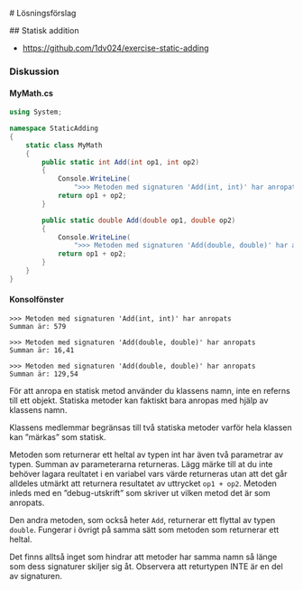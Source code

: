 #<i class="fa fa-flask"></i> Lösningsförslag

##<i class="fa fa-laptop"></i> Statisk addition

<ul class="fa-ul fa-border exercise-info">
  <li><i class="fa-li fa fa-github"></i><a href="https://github.com/1dv024/exercise-static-adding">https://github.com/1dv024/exercise-static-adding</a></li>
</ul>

### Diskussion

#### MyMath.cs

```c#
using System;

namespace StaticAdding
{
    static class MyMath
    {
        public static int Add(int op1, int op2)
        {
            Console.WriteLine(
                ">>> Metoden med signaturen 'Add(int, int)' har anropats");
            return op1 + op2;
        }

        public static double Add(double op1, double op2)
        {
            Console.WriteLine(
                ">>> Metoden med signaturen 'Add(double, double)' har anropats");
            return op1 + op2;
        }
    }
}
```

#### Konsolfönster

```shell
>>> Metoden med signaturen 'Add(int, int)' har anropats
Summan är: 579

>>> Metoden med signaturen 'Add(double, double)' har anropats
Summan är: 16,41

>>> Metoden med signaturen 'Add(double, double)' har anropats
Summan är: 129,54
```

För att anropa en statisk metod använder du klassens namn, inte en referns till ett objekt. Statiska metoder kan faktiskt bara anropas med hjälp av klassens namn.

Klassens medlemmar begränsas till två statiska metoder varför hela klassen kan ”märkas” som statisk.

Metoden som returnerar ett heltal av typen int har även två parametrar av typen. Summan av parameterarna returneras. Lägg märke till at du inte behöver lagara reultatet i en variabel vars värde returneras utan att det går alldeles utmärkt att returnera resultatet av uttrycket `op1 + op2`. Metoden inleds med en ”debug-utskrift” som skriver ut vilken metod det är som anropats.

Den andra metoden, som också heter `Add`, returnerar ett flyttal av typen `double`. Fungerar i övrigt på samma sätt som metoden som returnerar ett heltal.

Det finns alltså inget som hindrar att metoder har samma namn så länge som dess signaturer skiljer sig åt. Observera att returtypen INTE är en del av signaturen.